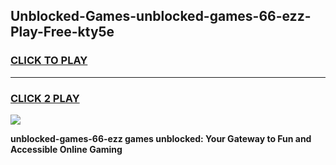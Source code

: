 
## Unblocked-Games-unblocked-games-66-ezz-Play-Free-kty5e
<h3>
<a href="https://premium76.site?title=unblocked-games-66-ezz&ref=23A">CLICK TO PLAY</a></h3>
<hr>

<h3>
<a href="https://premium76.site?title=unblocked-games-66-ezz&ref=23A">CLICK 2 PLAY</a>
  
</h3>

<a href="https://premium76.site?title=unblocked-games-66-ezz&ref=23A"><img src="https://clearcache.store/games.png"></a>


**unblocked-games-66-ezz games unblocked: Your Gateway to Fun and Accessible Online Gaming**
